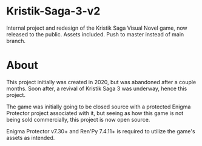 # Kristik-Saga-3-v2

Internal project and redesign of the Kristik Saga Visual Novel game, now released to the public.
Assets included. Push to master instead of main branch. 

# About
This project initially was created in 2020, but was abandoned after a couple months. Soon after, a revival of Kristik Saga 3 was underway, hence this project.

The game was initially going to be closed source with a protected Enigma Protector project associated with it, but seeing as how this game is not being sold commercially, this project is now open source.

Enigma Protector v7.30+ and Ren'Py 7.4.11+ is required to utilize the game's assets as intended.

